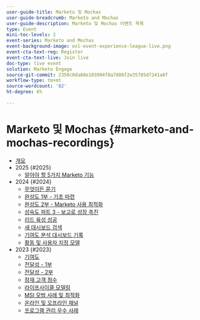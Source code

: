 ```yaml
---
user-guide-title: Marketo 및 Mochas
user-guide-breadcrumb: Marketo and Mochas
user-guide-description: Marketo 및 Mochas 이벤트 목록
type: Event
mini-toc-levels: 2
event-series: Marketo and Mochas
event-background-image: exl-event-experience-league-live.png
event-cta-text-reg: Register
event-cta-text-live: Join live
doc-type: live event
solution: Marketo Engage
source-git-commit: 2350c0da88e103994f8a7d86f2e35785d7241a8f
workflow-type: tm+mt
source-wordcount: '82'
ht-degree: 6%

---
```



# Marketo 및 Mochas {#marketo-and-mochas-recordings}

+ [개요](overview.md)
+ 2025 {#2025}
   + [알아야 할 5가지 Marketo 기능](2025/5-features-to-know.md)
+ 2024 {#2024}
   + [무엇이든 묻기](2024/ask-me-anything.md)
   + [완성도 1부 - 기초 마련](2024/maturity-part1-foundation.md)
   + [완성도 2부 - Marketo 사용 최적화](2024/optimize-marketo-usage.md)
   + [성숙도 파트 3 - 보고로 성장 촉진](2024/drive-growth-with-reporting.md)
   + [리드 육성 성공](2024/lead-nurture-success.md)
   + [새 대시보드 검색](2024/new-discover-dashboard.md)
   + [기여도 분석 대시보드 기록](2024/attribution-dashboard-recording.md)
   + [활동 및 사용자 지정 모델](2024/marketo-measure-and-mochas-activities-and-custom-models.md)
+ 2023 {#2023}
   + [기여도](2023/attribution.md)
   + [전달성 - 1부](2023/deliverability-part-one.md)
   + [전달성 - 2부](2023/deliverability-part-two.md)
   + [잠재 고객 점수](2023/lead-scoring.md)
   + [라이프사이클 모델링](2023/lifecycle-modeling.md)
   + [MSI 모범 사례 및 최적화](2023/msi-best-practices.md)
   + [온라인 및 오프라인 채널](2023/online-offline.md)
   + [프로그램 관리 우수 사례](2023/program-management.md)
